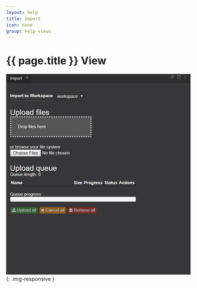 ```yaml
---
layout: help
title: Import
icon: none
group: help-views
---
```


{{ page.title }} View
===



![Import view](images/ide_view_import.png){: .img-responsive }


